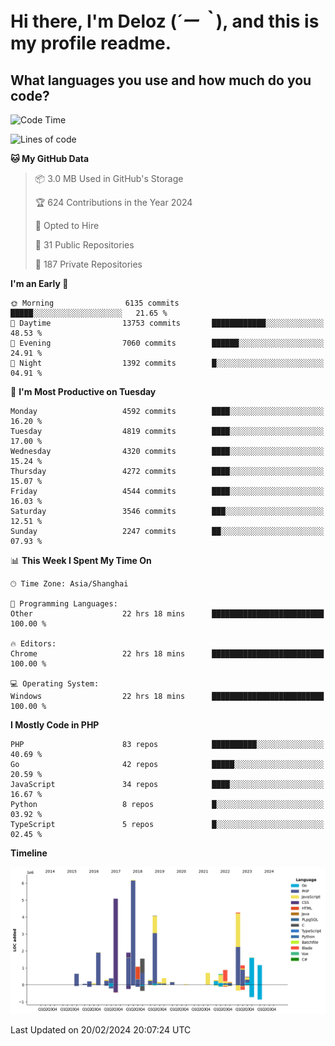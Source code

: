 # **Hi there, I'm Deloz (*´ー｀*), and this is my profile readme.**

## **What languages you use and how much do you code?**

<!--START_SECTION:waka-->
![Code Time](http://img.shields.io/badge/Code%20Time-3%2C339%20hrs%2050%20mins-blue)

![Lines of code](https://img.shields.io/badge/From%20Hello%20World%20I%27ve%20Written-35.7%20million%20lines%20of%20code-blue)

**🐱 My GitHub Data** 

> 📦 3.0 MB Used in GitHub's Storage 
 > 
> 🏆 624 Contributions in the Year 2024
 > 
> 💼 Opted to Hire
 > 
> 📜 31 Public Repositories 
 > 
> 🔑 187 Private Repositories 
 > 
**I'm an Early 🐤** 

```text
🌞 Morning                6135 commits        █████░░░░░░░░░░░░░░░░░░░░   21.65 % 
🌆 Daytime                13753 commits       ████████████░░░░░░░░░░░░░   48.53 % 
🌃 Evening                7060 commits        ██████░░░░░░░░░░░░░░░░░░░   24.91 % 
🌙 Night                  1392 commits        █░░░░░░░░░░░░░░░░░░░░░░░░   04.91 % 
```
📅 **I'm Most Productive on Tuesday** 

```text
Monday                   4592 commits        ████░░░░░░░░░░░░░░░░░░░░░   16.20 % 
Tuesday                  4819 commits        ████░░░░░░░░░░░░░░░░░░░░░   17.00 % 
Wednesday                4320 commits        ████░░░░░░░░░░░░░░░░░░░░░   15.24 % 
Thursday                 4272 commits        ████░░░░░░░░░░░░░░░░░░░░░   15.07 % 
Friday                   4544 commits        ████░░░░░░░░░░░░░░░░░░░░░   16.03 % 
Saturday                 3546 commits        ███░░░░░░░░░░░░░░░░░░░░░░   12.51 % 
Sunday                   2247 commits        ██░░░░░░░░░░░░░░░░░░░░░░░   07.93 % 
```


📊 **This Week I Spent My Time On** 

```text
🕑︎ Time Zone: Asia/Shanghai

💬 Programming Languages: 
Other                    22 hrs 18 mins      █████████████████████████   100.00 % 

🔥 Editors: 
Chrome                   22 hrs 18 mins      █████████████████████████   100.00 % 

💻 Operating System: 
Windows                  22 hrs 18 mins      █████████████████████████   100.00 % 
```

**I Mostly Code in PHP** 

```text
PHP                      83 repos            ██████████░░░░░░░░░░░░░░░   40.69 % 
Go                       42 repos            █████░░░░░░░░░░░░░░░░░░░░   20.59 % 
JavaScript               34 repos            ████░░░░░░░░░░░░░░░░░░░░░   16.67 % 
Python                   8 repos             █░░░░░░░░░░░░░░░░░░░░░░░░   03.92 % 
TypeScript               5 repos             █░░░░░░░░░░░░░░░░░░░░░░░░   02.45 % 
```



**Timeline**

![Lines of Code chart](https://raw.githubusercontent.com/deloz/deloz/main/assets/bar_graph.png)


 Last Updated on 20/02/2024 20:07:24 UTC
<!--END_SECTION:waka-->

